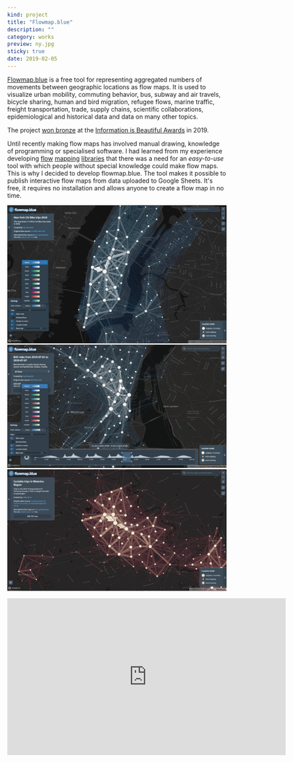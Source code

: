 ```yaml
---
kind: project
title: "Flowmap.blue"
description: ""
category: works
preview: ny.jpg
sticky: true
date: 2019-02-05
---
```


[Flowmap.blue](https://flowmap.blue) 
 is a free tool for representing aggregated numbers of movements between geographic
  locations as flow maps. It is used to visualize urban mobility, commuting behavior, 
  bus, subway and air travels, bicycle sharing, human and bird migration, refugee flows, 
  marine traffic, freight transportation, trade, supply chains, scientific collaborations,
   epidemiological and historical data and data on many other topics.


The project [won bronze](https://twitter.com/kachkaev/status/1197262339935997952) 
at the [Information is Beautiful Awards](https://www.informationisbeautifulawards.com/showcase/3815-flowmap-blue) 
in 2019. 

  
Until recently making flow maps has involved manual drawing, knowledge of programming or 
specialised software. 
 I had learned from my experience developing
 [flow](https://github.com/ilyabo/jflowmap)
 [mapping](https://github.com/ilyabo/jflowmap.js)
 [libraries](https://github.com/teralytics/flowmap.gl)
 that there was a need for an *easy-to-use* tool with which people without special 
knowledge could make flow maps. 
This is why I decided to develop flowmap.blue. 
The tool makes it possible to publish interactive flow maps from data uploaded to Google Sheets.
 It's free, it requires no installation and allows anyone to create a flow map in no time.




[![New York Citi Bike trips 2018](ny.jpg)](https://flowmap.blue/1Aum0anWxPx6bHyfcFXWCCTE8u0xtfenIls_kPAJEDIA?v=40.733700,-73.985072,12.47&a=0&d=1&c=1&f=45)
[![BIXI rides Montreal](bixi.jpg)](https://flowmap.blue/1qTVOzkPB7U1ySI4g4uPtVBzzEDCI8n1WXAmQeZL15fE?v=45.495056,-73.564832,11.84,0,0&a=0&b=1&bo=75&c=1&d=1&lt=1&lfm=ALL&t=20190701T050000,20190702T020000&col=Default&f=50)
[![Cyclable trips in Waterloo Region](waterloo2.jpg)](https://flowmap.blue/1e3Euejg1bPCe5mdSPFVahi6Fy_LqXFyPTKJT-BcpMP8?v=43.448098,-80.516348,11.16,0,0&a=0&b=1&bo=75&c=1&d=1&lt=1&lfm=ALL&col=BurgYl&f=50)

<iframe src="https://player.vimeo.com/video/378757494" width="640" height="360" frameborder="0" allow="autoplay; fullscreen" allowfullscreen></iframe>
